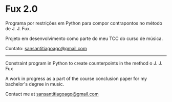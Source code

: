 # Fux 2.0

Programa por restrições em Python para compor contrapontos no método de J. J. Fux.

Projeto em desenvolvimento como parte do meu TCC do curso de música.

Contato: sansantitiagoago@gmail.com

_____________________________________________________

Constraint program in Python to create counterpoints in the method o J. J. Fux

A work in progress as a part of the course conclusion paper for my bachelor's degree in music.

Contact me at sansantitiagoago@gmail.com
